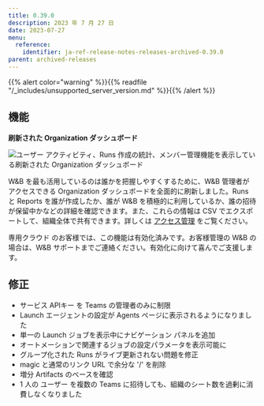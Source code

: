 ```yaml
---
title: 0.39.0
description: 2023 年 7 月 27 日
date: 2023-07-27
menu:
  reference:
    identifier: ja-ref-release-notes-releases-archived-0.39.0
parent: archived-releases
---
```


{{% alert color="warning" %}}{{% readfile "/_includes/unsupported_server_version.md" %}}{{% /alert %}}

## 機能

**刷新された Organization ダッシュボード**

![ユーザー アクティビティ、Runs 作成の統計、メンバー管理機能を表示している刷新された Organization ダッシュボード](https://github.com/wandb/server/assets/47005026/ecfda350-2fc2-4023-a98c-d8eb67498957)

W&B を最も活用しているのは誰かを把握しやすくするために、W&B 管理者が アクセスできる Organization ダッシュボードを全面的に刷新しました。Runs と Reports を誰が作成したか、誰が W&B を積極的に利用しているか、誰の招待が保留中かなどの詳細を確認できます。また、これらの情報は CSV でエクスポートして、組織全体で共有できます。詳しくは [アクセス管理](https://docs.wandb.ai/guides/hosting/iam/access-management-intro/) をご覧ください。

専用クラウド のお客様では、この機能は有効化済みです。お客様管理の W&B の場合は、W&B サポートまでご連絡ください。有効化に向けて喜んでご支援します。

## 修正

- サービス APIキー を Teams の管理者のみに制限
- Launch エージェントの設定が Agents ページに表示されるようになりました
- 単一の Launch ジョブを表示中にナビゲーション パネルを追加
- オートメーションで関連するジョブの設定パラメータを表示可能に
- グループ化された Runs がライブ更新されない問題を修正
- magic と通常のリンク URL で余分な '/' を削除
- 増分 Artifacts のベースを確認
- 1 人の ユーザー を複数の Teams に招待しても、組織のシート数を過剰に消費しなくなりました